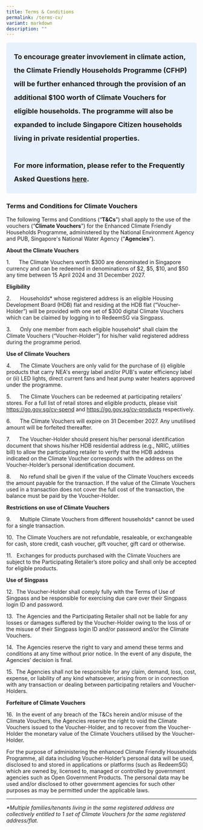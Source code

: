 ```yaml
---
title: Terms & Conditions
permalink: /terms-cv/
variant: markdown
description: ""
---
```

<style> .light-blue-box { background-color: #E6F1FD; padding: 20px; border-radius: 5px; font-weight: bold; font-size: 18px; line-height: 2; } </style> <div class="light-blue-box"> To encourage greater invovlement in climate action, the Climate Friendly Households Programme (CFHP) will be further enhanced through the provision of an additional $100 worth of Climate Vouchers for eligible households. The programme will also be expanded to include Singapore Citizen households living in private residential properties. <br><br> For more information, please refer to the Frequently Asked Questions <a href="/interim-faq">here</a>. </div>

<h3><strong>Terms and Conditions for Climate Vouchers</strong></h3>
<p>The following Terms and Conditions (“<strong>T&amp;Cs</strong>”) shall
apply to the use of the vouchers (“<strong>Climate Vouchers</strong>”)
for the Enhanced Climate Friendly Households Programme, administered by
the National Environment Agency and PUB, Singapore's National Water Agency
(“<strong>Agencies</strong>”).</p>
<p><strong>About the Climate Vouchers</strong>
</p>
<p>1.&nbsp;&nbsp;&nbsp;&nbsp;&nbsp; The Climate Vouchers worth $300 are denominated
in Singapore currency and can be redeemed in denominations of $2, $5, $10,
and $50 any time between 15 April 2024 and 31 December 2027.</p>
<p><strong>Eligibility</strong>
</p>
<p>2.&nbsp;&nbsp;&nbsp;&nbsp;&nbsp; Households* whose registered address
is an eligible Housing Development Board (HDB) flat and residing at the
HDB flat (“Voucher-Holder”) will be provided with one set of $300 digital
Climate Vouchers which can be claimed by logging in to RedeemSG via Singpass.</p>
<p>3.&nbsp;&nbsp;&nbsp;&nbsp;&nbsp; Only one member from each eligible household*
shall claim the Climate Vouchers (“Voucher-Holder”) for his/her valid registered
address during the programme period.
<br>
</p>
<p><strong>Use of Climate Vouchers</strong>
</p>
<p>4.&nbsp;&nbsp;&nbsp;&nbsp;&nbsp; The Climate Vouchers are only valid for
the purchase of (i) eligible products that carry NEA's energy label and/or
PUB's water efficiency label or (ii) LED lights, direct current fans and
heat pump water heaters approved under the programme.</p>
<p>5.&nbsp;&nbsp;&nbsp;&nbsp;&nbsp; The Climate Vouchers can be redeemed
at participating retailers’ stores. For a full list of retail stores and
eligible products, please visit <a href="https://www.climate-friendly-households.gov.sg/cv-spend/" rel="noopener noreferrer nofollow" target="_blank">https://go.gov.sg/cv-spend</a> and
<a href="https://www.climate-friendly-households.gov.sg/cv-products/" rel="noopener noreferrer nofollow" target="_blank">https://go.gov.sg/cv-products</a>&nbsp;respectively.</p>
<p>6.&nbsp;&nbsp;&nbsp;&nbsp;&nbsp; The Climate Vouchers will expire on 31
December 2027. Any unutilised amount will be forfeited thereafter.</p>
<p>7.&nbsp;&nbsp;&nbsp;&nbsp;&nbsp; The Voucher-Holder should present his/her
personal identification document that shows his/her HDB residential address
(e.g., NRIC, utilities bill) to allow the participating retailer to verify
that the HDB address indicated on the Climate Voucher corresponds with
the address on the Voucher-Holder’s personal identification document.</p>
<p>8.&nbsp;&nbsp;&nbsp;&nbsp;&nbsp; No refund shall be given if the value
of the Climate Vouchers exceeds the amount payable for the transaction.
If the value of the Climate Vouchers used in a transaction does not cover
the full cost of the transaction, the balance must be paid by the Voucher-Holder.</p>
<p><strong>Restrictions on use of Climate Vouchers</strong>
</p>
<p>9.&nbsp;&nbsp;&nbsp;&nbsp;&nbsp; Multiple Climate Vouchers from different
households* cannot be used for a single transaction.</p>
<p>10.&nbsp; The Climate Vouchers are not refundable, resaleable, or exchangeable
for cash, store credit, cash voucher, gift voucher, gift card or otherwise.</p>
<p>11.&nbsp;&nbsp; Exchanges for products purchased with the Climate Vouchers
are subject to the Participating Retailer’s store policy and shall only
be accepted for eligible products.</p>
<p><strong>Use of Singpass</strong>
</p>
<p>12.&nbsp; The Voucher-Holder shall comply fully with the Terms of Use
of Singpass and be responsible for exercising due care over their Singpass
login ID and password.</p>
<p>13.&nbsp; The Agencies and the Participating Retailer shall not be liable
for any losses or damages suffered by the Voucher-Holder owing to the loss
of or the misuse of their Singpass login ID and/or password and/or the
Climate Vouchers.</p>
<p>14.&nbsp; The Agencies reserve the right to vary and amend these terms
and conditions at any time without prior notice. In the event of any dispute,
the Agencies’ decision is final.</p>
<p>15.&nbsp; The Agencies shall not be responsible for any claim, demand,
loss, cost, expense, or liability of any kind whatsoever, arising from
or in connection with any transaction or dealing between participating
retailers and Voucher-Holders.</p>
<p><strong>Forfeiture of Climate Vouchers</strong>
</p>
<p>16.&nbsp; In the event of any breach of the T&amp;Cs herein and/or misuse
of the Climate Vouchers, the Agencies reserve the right to void the Climate
Vouchers issued to the Voucher-Holder, and to recover from the Voucher-Holder
the monetary value of the Climate Vouchers utilised by the Voucher-Holder.</p>
<p></p>
<p>For the purpose of administering the enhanced Climate Friendly Households
Programme, all data including Voucher-Holder’s personal data will be used,
disclosed to and stored in applications or platforms (such as RedeemSG)
which are owned by, licensed to, managed or controlled by government agencies
such as Open Government Products. The personal data may be used and/or
disclosed to other government agencies for such other purposes as may be
permitted under the applicable laws.</p>
<hr>
<p><em>*Multiple families/tenants living in the same registered address are collectively entitled to 1 set of Climate Vouchers for the same registered address/flat.</em>
</p>